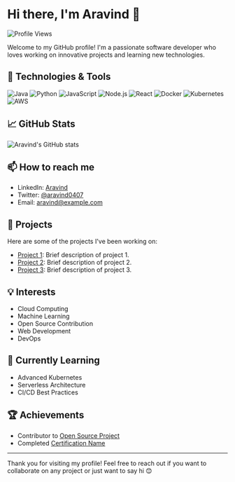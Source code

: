 # Hi there, I'm Aravind 👋

![Profile Views](https://komarev.com/ghpvc/?username=ARAVIND0407&color=blue)

Welcome to my GitHub profile! I'm a passionate software developer who loves working on innovative projects and learning new technologies.

## 🔧 Technologies & Tools

![Java](https://img.shields.io/badge/Java-ED8B00?style=for-the-badge&logo=java&logoColor=white)
![Python](https://img.shields.io/badge/Python-3776AB?style=for-the-badge&logo=python&logoColor=white)
![JavaScript](https://img.shields.io/badge/JavaScript-F7DF1E?style=for-the-badge&logo=javascript&logoColor=black)
![Node.js](https://img.shields.io/badge/Node.js-339933?style=for-the-badge&logo=nodedotjs&logoColor=white)
![React](https://img.shields.io/badge/React-20232A?style=for-the-badge&logo=react&logoColor=61DAFB)
![Docker](https://img.shields.io/badge/Docker-2496ED?style=for-the-badge&logo=docker&logoColor=white)
![Kubernetes](https://img.shields.io/badge/Kubernetes-326CE5?style=for-the-badge&logo=kubernetes&logoColor=white)
![AWS](https://img.shields.io/badge/AWS-232F3E?style=for-the-badge&logo=amazonaws&logoColor=white)

## 📈 GitHub Stats

![Aravind's GitHub stats](https://github-readme-stats.vercel.app/api?username=ARAVIND0407&show_icons=true&theme=radical)

## 📫 How to reach me

- LinkedIn: [Aravind](https://www.linkedin.com/in/aravind0407)
- Twitter: [@aravind0407](https://twitter.com/aravind0407)
- Email: aravind@example.com

## 🚀 Projects

Here are some of the projects I've been working on:

- [Project 1](https://github.com/ARAVIND0407/project1): Brief description of project 1.
- [Project 2](https://github.com/ARAVIND0407/project2): Brief description of project 2.
- [Project 3](https://github.com/ARAVIND0407/project3): Brief description of project 3.

## 💡 Interests

- Cloud Computing
- Machine Learning
- Open Source Contribution
- Web Development
- DevOps

## 🌱 Currently Learning

- Advanced Kubernetes
- Serverless Architecture
- CI/CD Best Practices

## 🏆 Achievements

- Contributor to [Open Source Project](https://github.com/open-source-project)
- Completed [Certification Name](https://www.certificate-link.com)

---

Thank you for visiting my profile! Feel free to reach out if you want to collaborate on any project or just want to say hi 😊
